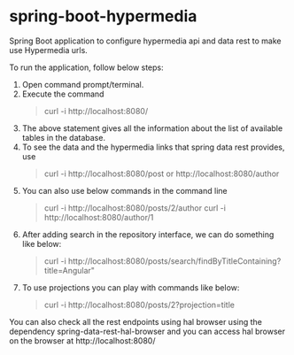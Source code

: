 # spring-boot-hypermedia
Spring Boot application to configure hypermedia api and data rest to make use Hypermedia urls.

To run the application, follow below steps:
1. Open command prompt/terminal.
2. Execute the command 
    > curl -i http://localhost:8080/ 
3. The above statement gives all the information about the list of available tables in the database.
4. To see the data and the hypermedia links that spring data rest provides, use
    > curl -i http://localhost:8080/post or http://localhost:8080/author
5. You can also use below commands in the command line
    > curl -i http://localhost:8080/posts/2/author
    > curl -i http://localhost:8080/author/1
6. After adding search in the repository interface, we can do something like below:
    > curl -i http://localhost:8080/posts/search/findByTitleContaining?title=Angular"    
7. To use projections you can play with commands like below:
    > curl -i http://localhost:8080/posts/2?projection=title


You can also check all the rest endpoints using hal browser using the dependency spring-data-rest-hal-browser
and you can access hal browser on the browser at http://localhost:8080/ 



